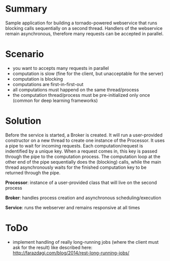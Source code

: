 # Summary
Sample application for building a tornado-powered webservice that runs blocking calls sequentially on a second thread. Handlers of the webservice remain asynchronous, therefore many requests can be accepted in parallel.

# Scenario
+ you want to accepts many requests in parallel
+ computation is slow (fine for the client, but unacceptable for the server)
+ computation is blocking
+ computations are first-in-first-out
+ all computations must happend on the same thread/process
+ the computation thread/process must be pre-initialized only once (common for deep learning frameworks)

# Solution
Before the service is started, a Broker is created. It will run a user-provided constructor on a new thread to create one instance of the Processor. It uses a pipe to wait for incoming requests.
Each computation/request is indentified by a unique key. When a request comes in, this key is passed through the pipe to the computation process. The computation loop at the other end of the pipe sequentially does the (blocking) calls, while the main thread asynchronously waits for the finished computation key to be returned through the pipe.

**Processor**: instance of a user-provided class that will live on the second process

**Broker**: handles process creation and asynchronous scheduling/execution

**Service**: runs the webserver and remains responsive at all times

# ToDo
+ implement handling of really long-running jobs (where the client must ask for the result) like described here: http://farazdagi.com/blog/2014/rest-long-running-jobs/